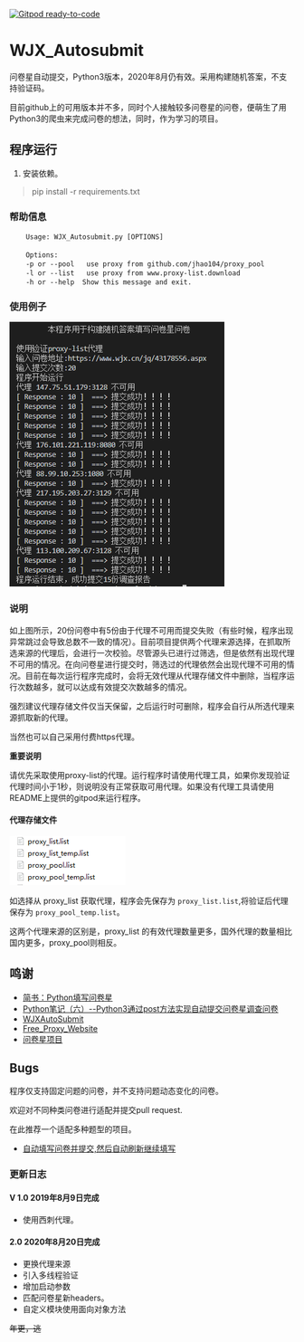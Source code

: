 [![Gitpod ready-to-code](https://img.shields.io/badge/Gitpod-ready--to--code-blue?logo=gitpod)](https://gitpod.io/#https://github.com/NormanBB/WJX_Autosubmit)

# WJX_Autosubmit

问卷星自动提交，Python3版本，2020年8月仍有效。采用构建随机答案，不支持验证码。

目前github上的可用版本并不多，同时个人接触较多问卷星的问卷，便萌生了用Python3的爬虫来完成问卷的想法，同时，作为学习的项目。

## 程序运行

1. 安装依赖。

> pip install -r requirements.txt

### 帮助信息

```
    Usage: WJX_Autosubmit.py [OPTIONS]

    Options:
    -p or --pool   use proxy from github.com/jhao104/proxy_pool
    -l or --list   use proxy from www.proxy-list.download
    -h or --help  Show this message and exit.
```

### 使用例子

![](./result.png)

### 说明

如上图所示，20份问卷中有5份由于代理不可用而提交失败（有些时候，程序出现异常跳过会导致总数不一致的情况）。目前项目提供两个代理来源选择，在抓取所选来源的代理后，会进行一次校验。尽管源头已进行过筛选，但是依然有出现代理不可用的情况。在向问卷星进行提交时，筛选过的代理依然会出现代理不可用的情况。目前在每次运行程序完成时，会将无效代理从代理存储文件中删除，当程序运行次数越多，就可以达成有效提交次数越多的情况。

强烈建议代理存储文件仅当天保留，之后运行时可删除，程序会自行从所选代理来源抓取新的代理。

当然也可以自己采用付费https代理。

**重要说明**

请优先采取使用proxy-list的代理。运行程序时请使用代理工具，如果你发现验证代理时间小于1秒，则说明没有正常获取可用代理。如果没有代理工具请使用README上提供的gitpod来运行程序。

#### 代理存储文件

![](./proxy_template.png)

如选择从 proxy_list 获取代理，程序会先保存为 ` proxy_list.list `,将验证后代理保存为 ` proxy_pool_temp.list `。

这两个代理来源的区别是，proxy_list 的有效代理数量更多，国外代理的数量相比国内更多，proxy_pool则相反。

## 鸣谢

- [简书：Python填写问卷星]( https://www.jianshu.com/p/34961ceedcb4)
- [Python笔记（六）--Python3通过post方法实现自动提交问卷星调查问卷](http://www.pianshen.com/article/6056350400/)
- [WJXAutoSubmit](https://github.com/huanxyx/WJXAutoSubmit )
- [Free_Proxy_Website](https://github.com/cyubuchen/Free_Proxy_Website)
- [问卷星项目](https://github.com/tignioj/test_login/tree/master/wjx) 

## Bugs

程序仅支持固定问题的问卷，并不支持问题动态变化的问卷。

欢迎对不同种类问卷进行适配并提交pull request.

在此推荐一个适配多种题型的项目。

- [自动填写问卷并提交,然后自动刷新继续填写](https://github.com/ZainCheung/wenjuanxin)

### 更新日志

#### V 1.0  2019年8月9日完成

- 使用西刺代理。

#### 2.0  2020年8月20日完成

- 更换代理来源
- 引入多线程验证
- 增加启动参数
- 匹配问卷星新headers。
- 自定义模块使用面向对象方法

~~年更，逃~~
